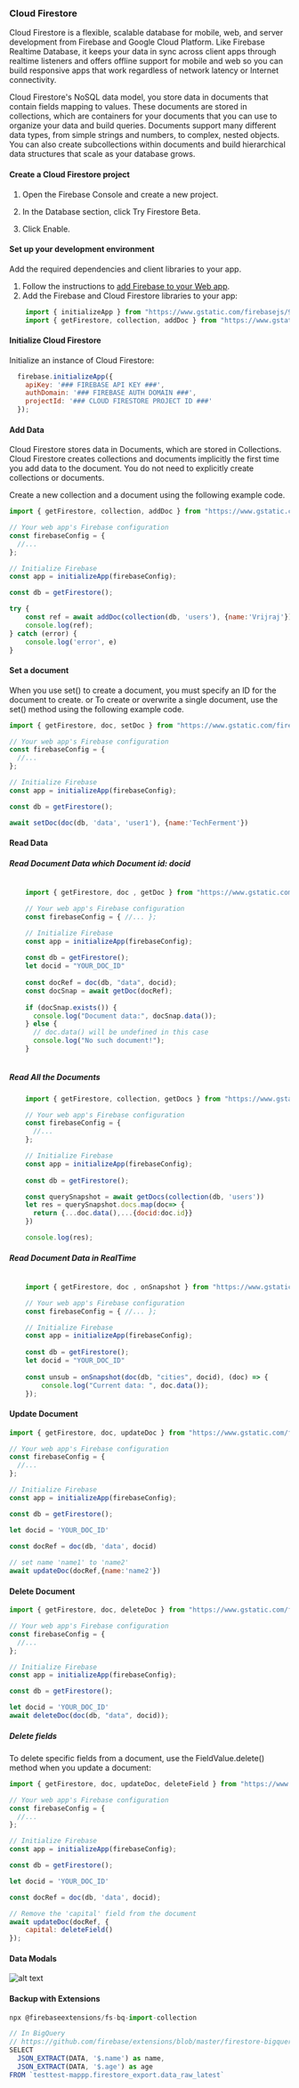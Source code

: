 ### Cloud Firestore

Cloud Firestore is a flexible, scalable database for mobile, web, and server development from Firebase and Google Cloud Platform. Like Firebase Realtime Database, it keeps your data in sync across client apps through realtime listeners and offers offline support for mobile and web so you can build responsive apps that work regardless of network latency or Internet connectivity. 


Cloud Firestore's NoSQL data model, you store data in documents that contain fields mapping to values. These documents are stored in collections, which are containers for your documents that you can use to organize your data and build queries. Documents support many different data types, from simple strings and numbers, to complex, nested objects. You can also create subcollections within documents and build hierarchical data structures that scale as your database grows. 


#### Create a Cloud Firestore project
1. Open the Firebase Console and create a new project.

2. In the Database section, click Try Firestore Beta.

3. Click Enable.

#### Set up your development environment
Add the required dependencies and client libraries to your app.
1. Follow the instructions to [add Firebase to your Web app](https://firebase.google.com/docs/web/setup).
2. Add the Firebase and Cloud Firestore libraries to your app:

  ```js
      import { initializeApp } from "https://www.gstatic.com/firebasejs/9.1.0/firebase-app.js";
      import { getFirestore, collection, addDoc } from "https://www.gstatic.com/firebasejs/9.1.0/firebase-firestore.js";
  ```

#### Initialize Cloud Firestore

Initialize an instance of Cloud Firestore:
```js
  firebase.initializeApp({
    apiKey: '### FIREBASE API KEY ###',
    authDomain: '### FIREBASE AUTH DOMAIN ###',
    projectId: '### CLOUD FIRESTORE PROJECT ID ###'
  });
  ```
  
#### Add Data

Cloud Firestore stores data in Documents, which are stored in Collections. Cloud Firestore creates collections and documents implicitly the first time you add data to the document. You do not need to explicitly create collections or documents.

Create a new collection and a document using the following example code.
```js
import { getFirestore, collection, addDoc } from "https://www.gstatic.com/firebasejs/9.1.0/firebase-firestore.js";

// Your web app's Firebase configuration
const firebaseConfig = {
  //...
};

// Initialize Firebase
const app = initializeApp(firebaseConfig);

const db = getFirestore();

try {
    const ref = await addDoc(collection(db, 'users'), {name:'Vrijraj'})
    console.log(ref);
} catch (error) {
    console.log('error', e)
}

```

#### Set a document

When you use set() to create a document, you must specify an ID for the document to create. or To create or overwrite a single document, use the set() method using the following example code.
```js
import { getFirestore, doc, setDoc } from "https://www.gstatic.com/firebasejs/9.1.0/firebase-firestore.js";

// Your web app's Firebase configuration
const firebaseConfig = {
  //...
};

// Initialize Firebase
const app = initializeApp(firebaseConfig);

const db = getFirestore();

await setDoc(doc(db, 'data', 'user1'), {name:'TechFerment'})

```


#### Read Data

##### Read Document Data which Document id: docid
```js

    import { getFirestore, doc , getDoc } from "https://www.gstatic.com/firebasejs/9.1.0/firebase-firestore.js";

    // Your web app's Firebase configuration
    const firebaseConfig = { //... };

    // Initialize Firebase
    const app = initializeApp(firebaseConfig);
    
    const db = getFirestore();
    let docid = "YOUR_DOC_ID" 
    
    const docRef = doc(db, "data", docid);
    const docSnap = await getDoc(docRef);
    
    if (docSnap.exists()) {
      console.log("Document data:", docSnap.data());
    } else {
      // doc.data() will be undefined in this case
      console.log("No such document!");
    }
    
```

##### Read All the Documents
```js
    import { getFirestore, collection, getDocs } from "https://www.gstatic.com/firebasejs/9.1.0/firebase-firestore.js";

    // Your web app's Firebase configuration
    const firebaseConfig = {
      //...
    };

    // Initialize Firebase
    const app = initializeApp(firebaseConfig);
    
    const db = getFirestore();

    const querySnapshot = await getDocs(collection(db, 'users'))
    let res = querySnapshot.docs.map(doc=> {
      return {...doc.data(),...{docid:doc.id}}
    })

    console.log(res);

```

##### Read Document Data in RealTime
```js

    import { getFirestore, doc , onSnapshot } from "https://www.gstatic.com/firebasejs/9.1.0/firebase-firestore.js";

    // Your web app's Firebase configuration
    const firebaseConfig = { //... };

    // Initialize Firebase
    const app = initializeApp(firebaseConfig);
    
    const db = getFirestore();
    let docid = "YOUR_DOC_ID" 
    
    const unsub = onSnapshot(doc(db, "cities", docid), (doc) => {
        console.log("Current data: ", doc.data());
    });

```

#### Update Document
```js
import { getFirestore, doc, updateDoc } from "https://www.gstatic.com/firebasejs/9.1.0/firebase-firestore.js";

// Your web app's Firebase configuration
const firebaseConfig = {
  //...
};

// Initialize Firebase
const app = initializeApp(firebaseConfig);

const db = getFirestore();

let docid = 'YOUR_DOC_ID'

const docRef = doc(db, 'data', docid)
        
// set name 'name1' to 'name2'
await updateDoc(docRef,{name:'name2'})


```

#### Delete Document
```js
import { getFirestore, doc, deleteDoc } from "https://www.gstatic.com/firebasejs/9.1.0/firebase-firestore.js";

// Your web app's Firebase configuration
const firebaseConfig = {
  //...
};

// Initialize Firebase
const app = initializeApp(firebaseConfig);

const db = getFirestore();

let docid = 'YOUR_DOC_ID'
await deleteDoc(doc(db, "data", docid));
```

##### Delete fields
To delete specific fields from a document, use the FieldValue.delete() method when you update a document:

```js
import { getFirestore, doc, updateDoc, deleteField } from "https://www.gstatic.com/firebasejs/9.1.0/firebase-firestore.js";

// Your web app's Firebase configuration
const firebaseConfig = {
  //...
};

// Initialize Firebase
const app = initializeApp(firebaseConfig);

const db = getFirestore();

let docid = 'YOUR_DOC_ID'

const docRef = doc(db, 'data', docid);

// Remove the 'capital' field from the document
await updateDoc(docRef, {
    capital: deleteField()
});
```

#### Data Modals

![alt text](https://firebase.google.com/docs/firestore/images/structure-data.png "Logo Title Text 1")


#### Backup with Extensions
```js
npx @firebaseextensions/fs-bq-import-collection

// In BigQuery
// https://github.com/firebase/extensions/blob/master/firestore-bigquery-export/guides/IMPORT_EXISTING_DOCUMENTS.md
SELECT
  JSON_EXTRACT(DATA, '$.name') as name,
  JSON_EXTRACT(DATA, '$.age') as age
FROM `testtest-mappp.firestore_export.data_raw_latest`

```

